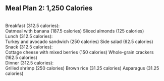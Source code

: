 ## Meal Plan 2: 1,250 Calories
<br>
Breakfast (312.5 calories):
<br>
Oatmeal with banana (187.5 calories)
Sliced almonds (125 calories)
<br>
Lunch (312.5 calories):
<br>
Turkey and avocado sandwich (250 calories)
Side salad (62.5 calories)
<br>
Snack (312.5 calories):
<br>
Cottage cheese with mixed berries (150 calories)
Whole-grain crackers (162.5 calories)
<br>
Dinner (312.5 calories):
<br>
Grilled shrimp (250 calories)
Brown rice (31.25 calories)
Asparagus (31.25 calories)